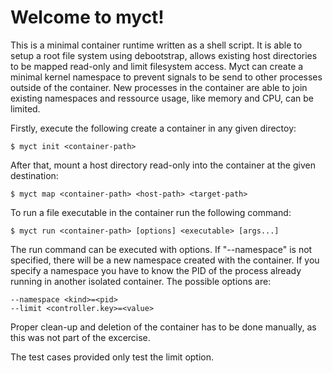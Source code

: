 # Welcome to myct!

This is a minimal container runtime written as a shell script. It is able to setup a root file system using debootstrap, allows existing host directories to be mapped read-only and limit filesystem access. Myct can create a minimal kernel namespace to prevent signals to be send to other processes outside of the container. New processes in the container are able to join existing namespaces and ressource usage, like memory and CPU, can be limited.

Firstly, execute the following create a container in any given directoy:

    $ myct init <container-path>

After that, mount a host directory read-only into the container at the given destination:

    $ myct map <container-path> <host-path> <target-path>

 To run a file executable in the container run the following command: 

    $ myct run <container-path> [options] <executable> [args...]

The run command can be executed with options. If "--namespace" is not specified, there will be a new namespace created with the container. If you specify a namespace you have to know the PID of the process already running in another isolated container.
The possible options are:

    --namespace <kind>=<pid>
    --limit <controller.key>=<value>

Proper clean-up and deletion of the container has to be done manually, as this was not part of the excercise. 

The test cases provided only test the limit option.
